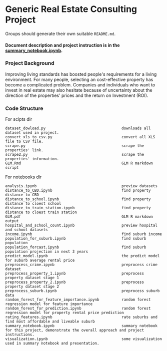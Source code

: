 # Generic Real Estate Consulting Project
Groups should generate their own suitable `README.md`.
#### Document description and project instruction is in the [summary_notebook.ipynb](./notebook/summary_note_book.ipynb).


### Project Background
Improving living standards has boosted people's requirements for a living environment. For many people, selecting an cost-effective property has become a complicated problem. Companies and individuals who want to invest in real estate may also hesitate because of uncertainty about the direction of the properties' prices and the return on Investment (ROI). 


### Code Structure
For scipts dir
  
    dataset_dowload.py                                  downloads all dataset used in project.
    convert_xls_to_csv.py                               convert all XLS file to CSV file.
    scrape.py                                           scrape the properties' link.
    scrape2.py                                          scrape the properties' information.
    GLM.Rmd                                             GLM R markdown script
 
For notebooks dir
    
    analysis.ipynb                                      preview datasets
    distance_to_CBD.ipynb                               find property distance to CBD
    distance_to_school.ipynb                            find property distance to cloest school
    distance_to_train_station.ipynb                     find property distance to cloest train station
    GLM.pdf                                             GLM R markdown output
    hospital_and_school_count.ipynb                     preview hospital and school datasets
    income.ipynb                                        find suburb income
    population_for_suburb.ipynb                         find suburb population
    population_forcast.ipynb                            find suburb population projection in next 3 years
    predict_model.ipynb                                 the predict model for suburb average rental price
    preprocess_crime.ipynb                              preprocess crime dataset
    preprocess_property_1.ipynb                         preprocess property dataset stage 1
    preprocess_property_2.ipynb                         preprocess property dataset stage 2
    preprocess_suburb.ipynb                             preprocess suburb data
    random_forest_for_feature_importance.ipynb          random forest regression model for feature importance
    random_forest_for_prediction.ipynb                  random forest regression model for property rental price prediction
    rating_features.ipynb                               rate suburbs and find most affordable and liveable suburb
    summary_notebook.ipynb                              summary notebook for this project, demonstrate the overall approach and project instructions.
    visualization.ipynb                                 some visualization used in summary notebook and presentation.
    
